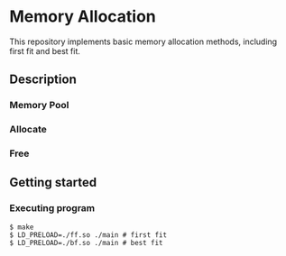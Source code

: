 # Memory Allocation

This repository implements basic memory allocation methods, including first fit and best fit.

## Description

### Memory Pool

### Allocate

### Free

## Getting started

### Executing program

```shell
$ make
$ LD_PRELOAD=./ff.so ./main # first fit
$ LD_PRELOAD=./bf.so ./main # best fit
```
